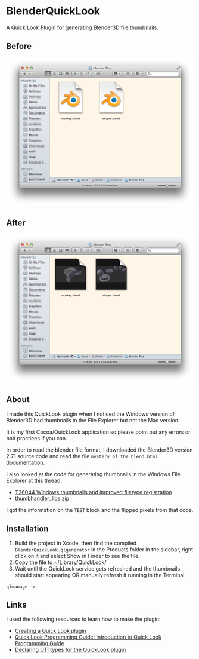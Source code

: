 BlenderQuickLook
================

A Quick Look Plugin for generating Blender3D file thumbnails.

Before
---

![before](img/Screenshot_before.png)

After
---

![after](img/Screenshot_after.png)

About
---

I made this QuickLook plugin when I noticed the Windows version of Blender3D had thumbnails in the File Explorer but not the Mac version.

It is my first Cocoa/QuickLook application so please point out any errors or bad practices if you can.

In order to read the blender file format, I downloaded the Blender3D version 2.71 source code and read the file `mystery_of_the_blend.html` documentation.

I also looked at the code for generating thumbnails in the Windows File Explorer at this thread:

* [T26044 Windows thumbnails and improved filetype registration](https://developer.blender.org/T26044)
* [thumbhandler_libs.zip](https://developer.blender.org/file/info/PHID-FILE-56coa4rmwic22sbdflwz/)

I got the information on the `TEST` block and the flipped pixels from that code.

Installation
---

1. Build the project in Xcode, then find the compiled `BlenderQuickLook.qlgenerator` in the Products folder in the sidebar, right click on it and select Show in Finder to see the file.
2. Copy the file to ~/Library/QuickLook/
3. Wait until the QuickLook service gets refreshed and the thumbnails should start appearing OR manually refresh it running in the Terminal:

```
qlmanage -r
```

Links
---

I used the following resources to learn how to make the plugin:

* [Creating a Quick Look plugin](http://blog.10to1.be/cocoa/2012/01/27/creating-a-quick-look-plugin/)
* [Quick Look Programming Guide: Introduction to Quick Look Programming Guide](https://developer.apple.com/library/mac/documentation/userexperience/conceptual/quicklook_programming_guide/Introduction/Introduction.html#//apple_ref/doc/uid/TP40005020-CH1-SW1)
* [Declaring UTI types for the QuickLook plugin](http://stackoverflow.com/a/11377830/683558)
